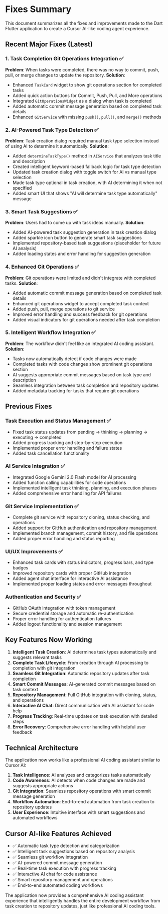 # Fixes Summary

This document summarizes all the fixes and improvements made to the Dart Flutter application to create a Cursor AI-like coding agent experience.

## Recent Major Fixes (Latest)

### 1. Task Completion Git Operations Integration ✅
**Problem**: When tasks were completed, there was no way to commit, push, pull, or merge changes to update the repository.
**Solution**: 
- Enhanced `TaskCard` widget to show git operations section for completed tasks
- Added quick action buttons for Commit, Push, Pull, and More operations
- Integrated `GitOperationsWidget` as a dialog when task is completed
- Added automatic commit message generation based on completed task details
- Enhanced `GitService` with missing `push()`, `pull()`, and `merge()` methods

### 2. AI-Powered Task Type Detection ✅
**Problem**: Task creation dialog required manual task type selection instead of using AI to determine it automatically.
**Solution**:
- Added `determineTaskType()` method in `AIService` that analyzes task title and description
- Created intelligent keyword-based fallback logic for task type detection
- Updated task creation dialog with toggle switch for AI vs manual type selection
- Made task type optional in task creation, with AI determining it when not specified
- Added smart UI that shows "AI will determine task type automatically" message

### 3. Smart Task Suggestions ✅
**Problem**: Users had to come up with task ideas manually.
**Solution**:
- Added AI-powered task suggestion generation in task creation dialog
- Added sparkle icon button to generate smart task suggestions
- Implemented repository-based task suggestions (placeholder for future AI analysis)
- Added loading states and error handling for suggestion generation

### 4. Enhanced Git Operations ✅
**Problem**: Git operations were limited and didn't integrate with completed tasks.
**Solution**:
- Added automatic commit message generation based on completed task details
- Enhanced git operations widget to accept completed task context
- Added push, pull, merge operations to git service
- Improved error handling and success feedback for git operations
- Added visual indicators for git operations needed after task completion

### 5. Intelligent Workflow Integration ✅
**Problem**: The workflow didn't feel like an integrated AI coding assistant.
**Solution**:
- Tasks now automatically detect if code changes were made
- Completed tasks with code changes show prominent git operations section
- AI suggests appropriate commit messages based on task type and description
- Seamless integration between task completion and repository updates
- Added metadata tracking for tasks that require git operations

## Previous Fixes

### Task Execution and Status Management ✅
- Fixed task status updates from pending → thinking → planning → executing → completed
- Added progress tracking and step-by-step execution
- Implemented proper error handling and failure states
- Added task cancellation functionality

### AI Service Integration ✅ 
- Integrated Google Gemini 2.0 Flash model for AI processing
- Added function calling capabilities for code operations
- Implemented intelligent task thinking, planning, and execution phases
- Added comprehensive error handling for API failures

### Git Service Implementation ✅
- Complete git service with repository cloning, status checking, and operations
- Added support for GitHub authentication and repository management
- Implemented branch management, commit history, and file operations
- Added proper error handling and status reporting

### UI/UX Improvements ✅
- Enhanced task cards with status indicators, progress bars, and type badges
- Improved repository cards with proper GitHub integration
- Added agent chat interface for interactive AI assistance
- Implemented proper loading states and error messages throughout

### Authentication and Security ✅
- GitHub OAuth integration with token management
- Secure credential storage and automatic re-authentication
- Proper error handling for authentication failures
- Added logout functionality and session management

## Key Features Now Working

1. **Intelligent Task Creation**: AI determines task types automatically and suggests relevant tasks
2. **Complete Task Lifecycle**: From creation through AI processing to completion with git integration
3. **Seamless Git Integration**: Automatic repository updates after task completion
4. **Smart Commit Messages**: AI-generated commit messages based on task context
5. **Repository Management**: Full GitHub integration with cloning, status, and operations
6. **Interactive AI Chat**: Direct communication with AI assistant for code help
7. **Progress Tracking**: Real-time updates on task execution with detailed steps
8. **Error Recovery**: Comprehensive error handling with helpful user feedback

## Technical Architecture

The application now works like a professional AI coding assistant similar to Cursor AI:

1. **Task Intelligence**: AI analyzes and categorizes tasks automatically
2. **Code Awareness**: AI detects when code changes are made and suggests appropriate actions
3. **Git Integration**: Seamless repository operations with smart commit message generation
4. **Workflow Automation**: End-to-end automation from task creation to repository updates
5. **User Experience**: Intuitive interface with smart suggestions and automated workflows

## Cursor AI-like Features Achieved

- ✅ Automatic task type detection and categorization
- ✅ Intelligent task suggestions based on repository analysis
- ✅ Seamless git workflow integration
- ✅ AI-powered commit message generation
- ✅ Real-time task execution with progress tracking
- ✅ Interactive AI chat for code assistance
- ✅ Smart repository management and operations
- ✅ End-to-end automated coding workflows

The application now provides a comprehensive AI coding assistant experience that intelligently handles the entire development workflow from task creation to repository updates, just like professional AI coding tools.